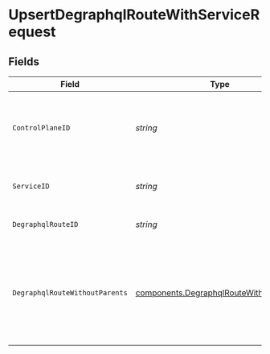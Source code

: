 # UpsertDegraphqlRouteWithServiceRequest


## Fields

| Field                                                                                                 | Type                                                                                                  | Required                                                                                              | Description                                                                                           | Example                                                                                               |
| ----------------------------------------------------------------------------------------------------- | ----------------------------------------------------------------------------------------------------- | ----------------------------------------------------------------------------------------------------- | ----------------------------------------------------------------------------------------------------- | ----------------------------------------------------------------------------------------------------- |
| `ControlPlaneID`                                                                                      | *string*                                                                                              | :heavy_check_mark:                                                                                    | The UUID of your control plane. This variable is available in the Konnect manager.                    | 9524ec7d-36d9-465d-a8c5-83a3c9390458                                                                  |
| `ServiceID`                                                                                           | *string*                                                                                              | :heavy_check_mark:                                                                                    | ID of the Service to lookup                                                                           | 7fca84d6-7d37-4a74-a7b0-93e576089a41                                                                  |
| `DegraphqlRouteID`                                                                                    | *string*                                                                                              | :heavy_check_mark:                                                                                    | ID of the Degraphql_route to lookup                                                                   |                                                                                                       |
| `DegraphqlRouteWithoutParents`                                                                        | [components.DegraphqlRouteWithoutParents](../../models/components/degraphqlroutewithoutparents.md)    | :heavy_check_mark:                                                                                    | Description of the Degraphql_route                                                                    | {<br/>"id": "56c4566c-14cc-4132-9011-4139fcbbe50a",<br/>"query": "query{ user { email } }",<br/>"uri": "/users"<br/>} |